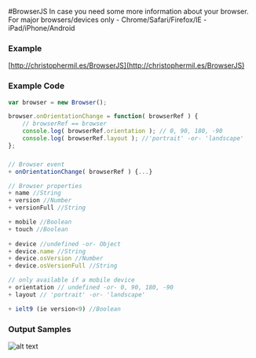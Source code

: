 #BrowserJS
In case you need some more information about your browser. For major browsers/devices only - Chrome/Safari/Firefox/IE - iPad/iPhone/Android

### Example
[http://christophermil.es/BrowserJS](http://christophermil.es/BrowserJS)

### Example Code
```javascript
var browser = new Browser();

browser.onOrientationChange = function( browserRef ) {
	// browserRef == browser
	console.log( browserRef.orientation ); // 0, 90, 180, -90
	console.log( browserRef.layout ); //'portrait' -or- 'landscape'
};
```

### 
```javascript
// Browser event
+ onOrientationChange( browserRef ) {...}

// Browser properties
+ name //String
+ version //Number
+ versionFull //String

+ mobile //Boolean
+ touch	//Boolean
	
+ device //undefined -or- Object
+ device.name //String
+ device.osVersion //Number
+ device.osVersionFull //String

// only available if a mobile device
+ orientation // undefined -or- 0, 90, 180, -90
+ layout // 'portrait' -or- 'landscape'

+ ielt9 (ie version<9) //Boolean
```

### Output Samples
![alt text](https://raw2.github.com/creatologist/BrowserJS/master/img/chrome.jpg "Logo Title Text 1")
